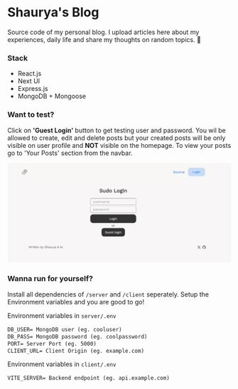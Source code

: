 # Shaurya's Blog
Source code of my personal blog. I upload articles here about my experiences, daily life and share my thoughts on random topics. 🍃

### Stack
- React.js
- Next UI
- Express.js
- MongoDB + Mongoose


### Want to test?
Click on **'Guest Login'** button to get testing user and password. You wil be allowed to create, edit and delete posts but your created posts will be only visible on user profile and **NOT** visible on the homepage. To view your posts go to 'Your Posts' section from the navbar.

![img](./client/src/assets/login.png)

###  Wanna run for yourself?

Install all dependencies of `/server` and `/client` seperately. Setup the Environment variables and you are good to go!

Environment variables in `server/.env`
```
DB_USER= MongoDB user (eg. cooluser)
DB_PASS= MongoDB password (eg. coolpassword)
PORT= Server Port (eg. 5000)
CLIENT_URL= Client Origin (eg. example.com)
```

Environment variables in `client/.env`
```/
VITE_SERVER= Backend endpoint (eg. api.example.com)
```

